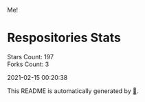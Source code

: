 Me!

# Respositories Stats
Stars Count: 197  
Forks Count: 3

2021-02-15 00:20:38  

This README is automatically generated by [🐰](https://github.com/rnitta/rnitta).
